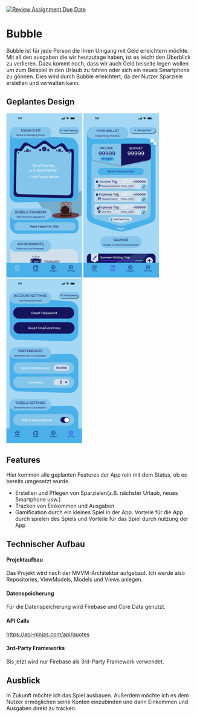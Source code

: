 [![Review Assignment Due Date](https://classroom.github.com/assets/deadline-readme-button-22041afd0340ce965d47ae6ef1cefeee28c7c493a6346c4f15d667ab976d596c.svg)](https://classroom.github.com/a/oXOEvXHr)
# Bubble

Bubble ist für jede Person die ihren Umgang mit Geld erleichtern möchte. Mit all den ausgaben die wir 
heutzutage haben, ist es leicht den Überblick zu verlieren. Dazu kommt noch, dass wir auch Geld beiseite legen
wollen um zum Beispiel in den Urlaub zu fahren oder sich ein neues Smartphone zu gönnen. Dies wird durch Bubble erleichtert,
da der Nutzer Sparziele erstellen und verwalten kann.

## Geplantes Design
<p>
  <img src="./img/home_screen.png" width="200">
  <img src="./img/current_expenses.png" width="200">
  <img src="./img/settings.png" width="200">
</p>

## Features
Hier kommen alle geplanten Features der App rein mit dem Status, ob es bereits umgesetzt wurde.

- Erstellen und Pflegen von Sparzielen(z.B. nächster Urlaub, neues Smartphone usw.)
- Tracken von Einkommen und Ausgaben
- Gamification durch ein kleines Spiel in der App. Vorteile für die App durch spielen des Spiels und Vorteile für das Spiel durch nutzung der App

## Technischer Aufbau

#### Projektaufbau
Das Projekt wird nach der MVVM-Architektur aufgebaut. Ich werde also Repositories, ViewModels, Models und Views anlegen.

#### Datenspeicherung
Für die Datenspeicherung wird Firebase und Core Data genutzt.

#### API Calls
https://api-ninjas.com/api/quotes

#### 3rd-Party Frameworks
Bis jetzt wird nur Firebase als 3rd-Party Framework verwendet.

## Ausblick
In Zukunft möchte ich das Spiel ausbauen. Außerdem möchte ich es dem Nutzer ermöglichen seine Konten einzubinden und dann Einkommen und Ausgaben direkt zu tracken.
